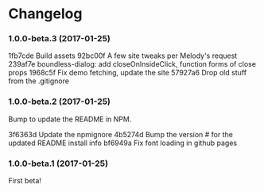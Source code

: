 # Changelog

### 1.0.0-beta.3 (2017-01-25)

1fb7cde Build assets
92bc00f A few site tweaks per Melody's request
239af7e boundless-dialog: add closeOnInsideClick, function forms of close props
1968c5f Fix demo fetching, update the site
57927a6 Drop old stuff from the .gitignore

### 1.0.0-beta.2 (2017-01-25)

Bump to update the README in NPM.

3f6363d Update the npmignore
4b5274d Bump the version # for the updated README install info
bf6949a Fix font loading in github pages

### 1.0.0-beta.1 (2017-01-25)

First beta!
